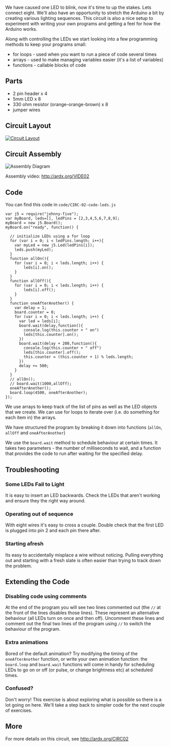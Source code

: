 We have caused one LED to blink, now it's time to up the
stakes. Lets connect eight. We'll also have an opportunity to
stretch the Arduino a bit by creating various lighting
sequences. This circuit is also a nice setup to experiment with
writing your own programs and getting a feel for how the Arduino works.

Along with controlling the LEDs we start looking into a few  programming methods to keep your programs small:

 * for loops - used when you want to run a piece of code several times
 * arrays - used to make managing variables easier (it's a list of variables)
 * functions - callable blocks of code


<a id="parts"></a>
## Parts

* 2 pin header x 4
* 5mm LED x 8
* 330 ohm resistor (orange-orange-brown) x 8
* jumper wires

<a id="circuit"></a>
## Circuit Layout
[<img style="max-width:400px" src="/images/circ/CIRC02-sheet-small.png" alt="Circuit Layout"/>](/images/circ/CIRC02-sheet.png)

<a id="assembly"></a>
## Circuit Assembly
![Assembly Diagram](/images/assembly/CIRC-02-3dexploded.png "Assembly Diagram")

Assembly video: http://ardx.org/VIDE02

<a id="code"></a>
## Code

You can find this code in `code/CIRC-02-code-leds.js`

	var j5 = require("johnny-five");
	var myBoard, leds=[], ledPins = [2,3,4,5,6,7,8,9];
	myBoard = new j5.Board();
	myBoard.on("ready", function() {

	  // initialize LEDs using a for loop
	  for (var i = 0; i < ledPins.length; i++){
	  	var myLed = new j5.Led(ledPins[i]);
	  	leds.push(myLed);
	  }	 
	  function allOn(){
	    for (var i = 0; i < leds.length; i++) {
	    	leds[i].on();
	    }
	  } 
	  function allOff(){
	    for (var i = 0; i < leds.length; i++) {
	    	leds[i].off();
	    }
	  }
	  function oneAfterAnother() {
	  	var delay = 1;
	  	board.counter = 0;
	  	for (var i = 0; i < leds.length; i++) {
	  	  var led = leds[i];
	  	  board.wait(delay,function(){
	  	  	console.log(this.counter + " on")
	  	  	leds[this.counter].on();
	  	  })
	  	  board.wait(delay + 200,function(){
	  	  	console.log(this.counter + " off")
	  	  	leds[this.counter].off();
	  	  	this.counter = (this.counter + 1) % leds.length;
	  	  })
	  	  delay += 500;
	  	}
	  }
	  // allOn();
	  // board.wait(1000,allOff);
	  oneAfterAnother();
	  board.loop(4500, oneAfterAnother);
	});

We use arrays to keep track of the list of pins as well as the LED objects that we create. We can use for loops to iterate over (i.e. do something for each item in) the arrays.

We have structured the program by breaking it down into functions (`allOn`, `allOff` and `oneAfterAnother`)

We use the `board.wait` method to schedule behaviour at certain times. It takes two parameters - the number of milliseconds to wait, and a function that provides the code to run after waiting for the specified delay.

<a id="troubleshooting"></a>
## Troubleshooting

### Some LEDs Fail to Light

It is easy to insert an LED backwards. Check the LEDs that aren't working and ensure they the right way around.

###  Operating out of sequence

With eight wires it's easy to cross a couple. Double check that the first LED is plugged into pin 2 and each pin there after.

### Starting afresh
Its easy to accidentally misplace a wire without noticing. Pulling everything out and starting with a fresh slate is often easier than trying to track down the problem.

<a id="extending"></a>
## Extending the Code

### Disabling code using comments
At the end of the program you will see two lines commented out (the `//` at the front of the lines disables those lines). These represent an alternative behaviour (all LEDs turn on once and then off). Uncomment these lines and comment out the final two lines of the program using `//` to switch the behaviour of the program.

### Extra animations
Bored of the default animation? Try modifying the timing of the `oneAfterAnother` function, or write your own animation function: the `board.loop` and `board.wait` functions will come in handy for scheduling LEDs to go on or off (or pulse, or change brightness etc) at scheduled times.

### Confused?
Don't worry! This exercise is about exploring what is possible so there is a lot going on here. We'll take a step back to simpler code for the next couple of exercises.

<a id="more"></a>
## More

For more details on this circuit, see http://ardx.org/CIRC02